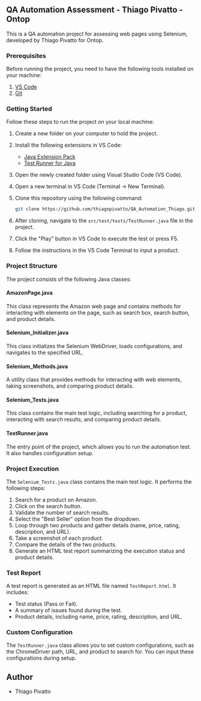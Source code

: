 ## QA Automation Assessment - Thiago Pivatto - Ontop

This is a QA automation project for assessing web pages using Selenium, developed by Thiago Pivatto for Ontop.

### Prerequisites

Before running the project, you need to have the following tools installed on your machine:

1. [VS Code](https://code.visualstudio.com/download)
2. [Git](https://git-scm.com/downloads)

### Getting Started

Follow these steps to run the project on your local machine:

1. Create a new folder on your computer to hold the project.

2. Install the following extensions in VS Code:

   - [Java Extension Pack](https://marketplace.visualstudio.com/items?itemName=vscjava.vscode-java-pack)
   - [Test Runner for Java](https://marketplace.visualstudio.com/items?itemName=vscjava.vscode-test-adapter)

3. Open the newly created folder using Visual Studio Code (VS Code).

4. Open a new terminal in VS Code (Terminal -> New Terminal).

5. Clone this repository using the following command:

   ```bash
   git clone https://github.com/thiagopivatto/QA_Automation_Thiago.git
   ```

6. After cloning, navigate to the `src/test/tests/TestRunner.java` file in the project.

7. Click the "Play" button in VS Code to execute the test or press F5.

8. Follow the instructions in the VS Code Terminal to input a product.

### Project Structure

The project consists of the following Java classes:

#### AmazonPage.java

This class represents the Amazon web page and contains methods for interacting with elements on the page, such as search box, search button, and product details.

#### Selenium_Initializer.java

This class initializes the Selenium WebDriver, loads configurations, and navigates to the specified URL.

#### Selenium_Methods.java

A utility class that provides methods for interacting with web elements, taking screenshots, and comparing product details.

#### Selenium_Tests.java

This class contains the main test logic, including searching for a product, interacting with search results, and comparing product details.

#### TestRunner.java

The entry point of the project, which allows you to run the automation test. It also handles configuration setup.

### Project Execution

The `Selenium_Tests.java` class contains the main test logic. It performs the following steps:

1. Search for a product on Amazon.
2. Click on the search button.
3. Validate the number of search results.
4. Select the "Best Seller" option from the dropdown.
5. Loop through two products and gather details (name, price, rating, description, and URL).
6. Take a screenshot of each product.
7. Compare the details of the two products.
8. Generate an HTML test report summarizing the execution status and product details.

### Test Report

A test report is generated as an HTML file named `TestReport.html`. It includes:

- Test status (Pass or Fail).
- A summary of issues found during the test.
- Product details, including name, price, rating, description, and URL.

### Custom Configuration

The `TestRunner.java` class allows you to set custom configurations, such as the ChromeDriver path, URL, and product to search for. You can input these configurations during setup.

## Author

- Thiago Pivatto